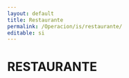 ```yaml
---
layout: default
title: Restaurante
permalink: /Operacion/is/restaurante/
editable: si
---
```


# RESTAURANTE

